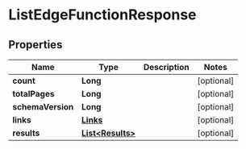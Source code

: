 

# ListEdgeFunctionResponse


## Properties

| Name | Type | Description | Notes |
|------------ | ------------- | ------------- | -------------|
|**count** | **Long** |  |  [optional] |
|**totalPages** | **Long** |  |  [optional] |
|**schemaVersion** | **Long** |  |  [optional] |
|**links** | [**Links**](Links.md) |  |  [optional] |
|**results** | [**List&lt;Results&gt;**](Results.md) |  |  [optional] |




